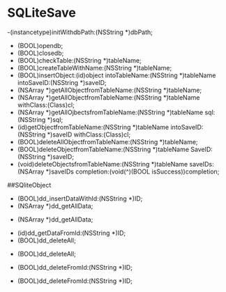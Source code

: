 # SQLiteSave


-(instancetype)initWithdbPath:(NSString *)dbPath;
- (BOOL)opendb;
- (BOOL)closedb; 
- (BOOL)checkTable:(NSString *)tableName;
- (BOOL)createTableWithName:(NSString *)tableName;
- (BOOL)insertObject:(id)object intoTableName:(NSString *)tableName  intoSaveID:(NSString *)saveID;
- (NSArray *)getAllObjectfromTableName:(NSString *)tableName;
- (NSArray *)getAllObjectfromTableName:(NSString *)tableName withClass:(Class)cl;
- (NSArray *)getAllOjbectsfromTableName:(NSString *)tableName sql:(NSString *)sql;
- (id)getObjectfromTableName:(NSString *)tableName intoSaveID:(NSString *)saveID withClass:(Class)cl;
- (BOOL)deleteAllObjectfromTableName:(NSString *)tableName;
- (BOOL)deleteObjectfromTableName:(NSString *)tableName  SaveID:(NSString *)saveID; 
- (void)deleteObjectsfromTableName:(NSString *)tableName saveIDs:(NSArray *)saveIDs completion:(void(^)(BOOL isSuccess))completion;  

##SQliteObject
- (BOOL)dd_insertDataWithId:(NSString *)ID;
- (NSArray *)dd_getAllData;
+ (NSArray *)dd_getAllData;
- (id)dd_getDataFromId:(NSString *)ID;
- (BOOL)dd_deleteAll;
+ (BOOL)dd_deleteAll;
- (BOOL)dd_deleteFromId:(NSString *)ID;
+ (BOOL)dd_deleteFromId:(NSString *)ID;







